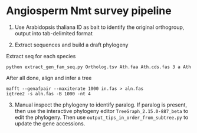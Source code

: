 # Angiosperm Nmt survey pipeline

1. Use Arabidopsis thaliana ID as bait to identify the original orthogroup, output into tab-delimited format

2. Extract sequences and build a draft phylogeny

Extract seq for each species
```
python extract_gen_fam_seq.py Ortholog.tsv Ath.faa Ath.cds.fas 3 a Ath
```
After all done, align and infer a tree
```
mafft --genafpair --maxiterate 1000 in.fas > aln.fas
iqtree2 -s aln.fas -B 1000 -nt 4
```
3. Manual inspect the phylogeny to identify paralog. If paralog is present, then use the interactive phylogeny editor `TreeGraph_2.15.0-887_beta` to edit the phylogeny. Then use `output_tips_in_order_from_subtree.py` to update the gene accessions.
